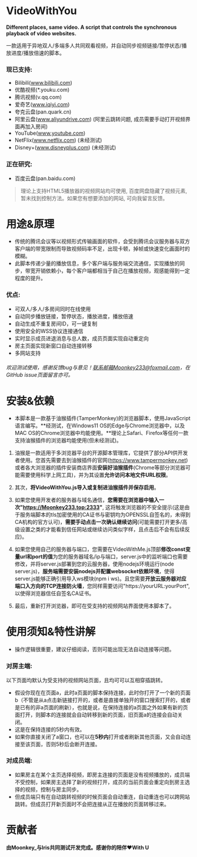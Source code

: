 # VideoWithYou
**Different places, same video. A script that controls the synchronous playback of video websites.**

一款适用于异地双人/多端多人共同观看视频，并自动同步视频链接/暂停状态/播放进度/播放倍速的脚本。
### 现已支持:
+ Bilibili(www.bilibili.com)
+ 优酷视频(*.youku.com)
+ 腾讯视频(v.qq.com)
+ 爱奇艺(www.iqiyi.com)
+ 夸克云盘(pan.quark.cn)
+ 阿里云盘(www.aliyundrive.com) (阿里云跳转问题, 成员需要手动打开视频界面再加入房间)
+ YouTube(www.youtube.com)
+ NetFlix(www.netflix.com) (未经测试)
+ Disney+(www.disneyplus.com) (未经测试)

### 正在研究:
+ 百度云盘(pan.baidu.com)
> 理论上支持HTML5播放器的视频网站均可使用, 百度网盘隐藏了视频元素, 暂未找到控制方法。如果您有想要添加的网站, 可向我留言反馈。

# 用途&原理
+ 传统的腾讯会议等以视频形式传输画面的软件，会受到腾讯会议服务器与双方客户端的带宽限制而导致视频码率不足，出现卡顿，掉帧或快速变化画面时的模糊。
+ 此脚本传递少量的播放信息，多个客户端与服务端交流通信，实现播放的同步，带宽开销依赖小，每个客户端都相当于自己在播放视频，观感能得到一定程度的提升。

### 优点:
+ 可双人/多人/多房间同时在线使用
+ 自动同步播放链接，暂停状态，播放进度，播放倍速
+ 自动生成不重复房间ID，可一键复制
+ 使用安全的WSS协议连接通信
+ 实时显示成员进退消息与总人数，成员页面实现自动重定向
+ 房主页面实现新窗口自动连接转移
+ 多网站支持

###### 欢迎测试使用，感谢反馈bug与意见！联系邮箱Moonkey233@foxmail.com，在GitHub issue页面留言亦可。

# 安装&依赖
+ 本脚本是一款基于油猴插件(TamperMonkey)的浏览器脚本，使用JavaScript语言编写。**经测试，在Windows11 OS的Edge与Chrome浏览器中，以及MAC OS的Chrome浏览器中均能使用。**理论上Safari、Firefox等任何一款支持油猴插件的浏览器均能使用(但未经测试)。

1. 油猴是一款适用于多浏览器平台的开源脚本管理库，它提供了部分API供开发者使用。您首先需要去到油猴插件的官网(https://www.tampermonkey.net) 或者各大浏览器的插件安装商店界面**安装好油猴插件**(Chrome等部分浏览器可能需要使用科学上网工具)，并为其设置**允许访问本地文件URL权限**。

2. 其次，**将VideoWithYou.js导入或复制进油猴插件并保存启用**。

3. 如果您使用开发者的服务器与域名通信，**您需要在浏览器中输入一次"https://Moonkey233.top:2333"**, 这将触发浏览器的不安全提示(这是由于服务端脚本的tls加密使用的CA证书与密钥均为OPENSSL自签名的，未得到CA机构的官方认可)，**需要手动点击一次确认继续访问**(可能需要打开更多/高级设置之类的才能看到信任网站或继续访问类似字样，且点击后不会有后续反应)。

4. 如果您使用自己的服务器与端口，您需要在VideoWithMe.js顶部**修改const变量url和port的值**为您的服务器域名/ip与端口，server.js中的监听端口也需要修改，并将server.js部署到您的云服务器，使用nodejs环境运行(node server.js)，**服务端需要安装nodejs并配置websocket依赖环境**，使得server.js能够正确引用导入ws模块(npm i ws)。且您需要**开放云服务器对应端口入方向的TCP连接防火墙**，您同样需要访问"https://yourURL:yourPort", 以使得浏览器信任自签名CA证书。

5. 最后，重新打开浏览器，即可在受支持的视频网站界面使用本脚本了。

# 使用须知&特性讲解
+ 操作逻辑很重要，建议仔细阅读，否则可能出现无法自动连接等问题。
### 对房主端:
以下页面均默认为受支持的视频网站页面，且均可可以互相穿插跳转。
+ 假设你现在在页面a，此时a页面的脚本保持连接，此时你打开了一个新的页面b（不管是从a点击新链接打开的，或者是直接单独开的窗口搜索打开的，或者是已有的非a页面的刷新），也就是说，在保持连接的a页面之外如果有新的页面打开，则脚本的连接就会自动转移到新的页面，旧页面a的连接会自动关闭。
+ 这是在保持连接的5秒内有效。
+ 如果你直接关闭了a窗口，也可以在**5秒内**打开或者刷新其他页面，又会自动连接至该页面，否则5秒后会断开连接。

### 对成员端:
+ 如果房主在某个主页选择视频，即房主连接的页面是没有视频播放的，成员端不受控制，如果房主选择了新的视频打开，成员的当前页面会重定向到房主选择的视频，控制与房主同步。
+ 但成员端只有在自动跳转视频的时候页面会自动重连，自动重连也可以跨网站跳转。但成员打开新页面时不会把连接从正在播放的页面转移过来。

# 贡献者
**由Moonkey_与Iris共同测试开发完成。感谢你的陪伴❤️With U**
